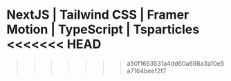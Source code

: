 

NextJS | Tailwind CSS | Framer Motion | TypeScript | Tsparticles
<<<<<<< HEAD
=======

>>>>>>> a50f1653531a4dd60a698a3a10e5a7164beef2f7
